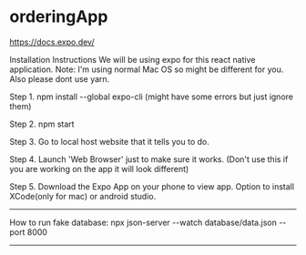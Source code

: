 # orderingApp

https://docs.expo.dev/

Installation Instructions
We will be using expo for this react native application.
Note: I'm using normal Mac OS so might be different for you.
Also please dont use yarn.

Step 1.
npm install --global expo-cli
(might have some errors but just ignore them)

Step 2.
npm start

Step 3.
Go to local host website that it tells you to do.

Step 4.
Launch 'Web Browser' just to make sure it works.
(Don't use this if you are working on the app it will look different)

Step 5.
Download the Expo App on your phone to view app.
Option to install XCode(only for mac) or android studio.

---

How to run fake database:
npx json-server --watch database/data.json --port 8000

---
